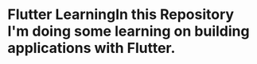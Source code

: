 # Flutter LearningIn this Repository I'm doing some learning on building applications with Flutter. 
